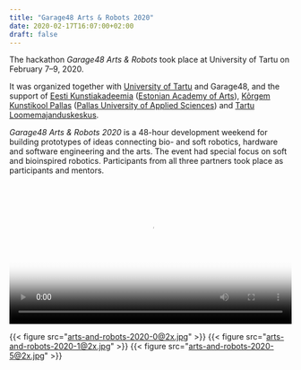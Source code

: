```yaml
---
title: "Garage48 Arts & Robots 2020"
date: 2020-02-17T16:07:00+02:00
draft: false
---
```


The hackathon *Garage48 Arts & Robots* took place at University of Tartu on February 7–9, 2020.<!--more-->

It was organized together with [University of Tartu](https://www.facebook.com/tartuuniversity/) and Garage48, and the support of [Eesti Kunstiakadeemia](https://www.facebook.com/Eestikunstiakadeemia/) ([Estonian Academy of Arts](https://www.facebook.com/Eestikunstiakadeemia/)), [Kõrgem Kunstikool Pallas](https://www.facebook.com/KorgemKunstikoolPallas/) ([Pallas University of Applied Sciences](https://www.facebook.com/KorgemKunstikoolPallas/)) and [Tartu Loomemajanduskeskus](https://www.facebook.com/loomemajanduskeskus/). 

*Garage48 Arts & Robots 2020* is a 48-hour development weekend for building prototypes of ideas connecting bio- and soft robotics, hardware and software engineering and the arts. The event had special focus on soft and bioinspired robotics. Participants from all three partners took place as participants and mentors.

<div class="video-wrapper">
    <video controls poster="video-poster.jpg" style="width: 100%;">
        <source src="arts-and-robots-2020.mp4" type="video/mp4">
        Sorry, your browser doesn't support embedded videos.
    </video>
</div>

{{< figure src="arts-and-robots-2020-0@2x.jpg" >}}
{{< figure src="arts-and-robots-2020-1@2x.jpg" >}}
{{< figure src="arts-and-robots-2020-5@2x.jpg" >}}